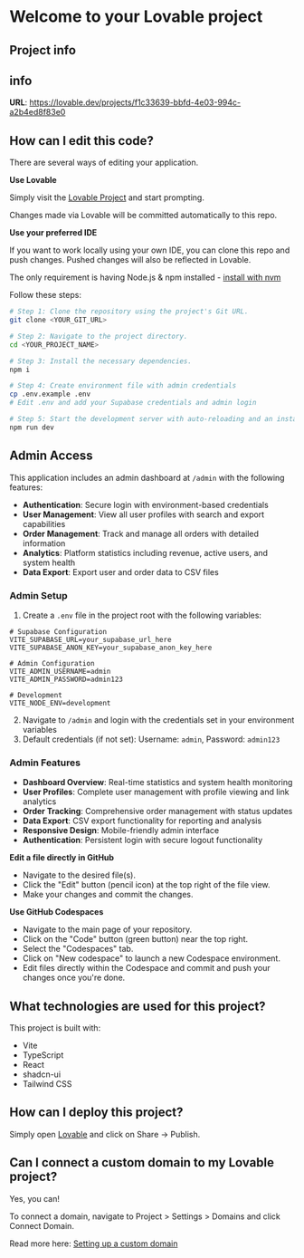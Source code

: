 # Welcome to your Lovable project

## Project info
## info

**URL**: https://lovable.dev/projects/f1c33639-bbfd-4e03-994c-a2b4ed8f83e0

## How can I edit this code?

There are several ways of editing your application.

**Use Lovable**

Simply visit the [Lovable Project](https://lovable.dev/projects/f1c33639-bbfd-4e03-994c-a2b4ed8f83e0) and start prompting.

Changes made via Lovable will be committed automatically to this repo.

**Use your preferred IDE**

If you want to work locally using your own IDE, you can clone this repo and push changes. Pushed changes will also be reflected in Lovable.

The only requirement is having Node.js & npm installed - [install with nvm](https://github.com/nvm-sh/nvm#installing-and-updating)

Follow these steps:

```sh
# Step 1: Clone the repository using the project's Git URL.
git clone <YOUR_GIT_URL>

# Step 2: Navigate to the project directory.
cd <YOUR_PROJECT_NAME>

# Step 3: Install the necessary dependencies.
npm i

# Step 4: Create environment file with admin credentials
cp .env.example .env
# Edit .env and add your Supabase credentials and admin login

# Step 5: Start the development server with auto-reloading and an instant preview.
npm run dev
```

## Admin Access

This application includes an admin dashboard at `/admin` with the following features:

- **Authentication**: Secure login with environment-based credentials
- **User Management**: View all user profiles with search and export capabilities
- **Order Management**: Track and manage all orders with detailed information
- **Analytics**: Platform statistics including revenue, active users, and system health
- **Data Export**: Export user and order data to CSV files

### Admin Setup

1. Create a `.env` file in the project root with the following variables:

```env
# Supabase Configuration
VITE_SUPABASE_URL=your_supabase_url_here
VITE_SUPABASE_ANON_KEY=your_supabase_anon_key_here

# Admin Configuration
VITE_ADMIN_USERNAME=admin
VITE_ADMIN_PASSWORD=admin123

# Development
VITE_NODE_ENV=development
```

2. Navigate to `/admin` and login with the credentials set in your environment variables
3. Default credentials (if not set): Username: `admin`, Password: `admin123`

### Admin Features

- **Dashboard Overview**: Real-time statistics and system health monitoring
- **User Profiles**: Complete user management with profile viewing and link analytics
- **Order Tracking**: Comprehensive order management with status updates
- **Data Export**: CSV export functionality for reporting and analysis
- **Responsive Design**: Mobile-friendly admin interface
- **Authentication**: Persistent login with secure logout functionality

**Edit a file directly in GitHub**

- Navigate to the desired file(s).
- Click the "Edit" button (pencil icon) at the top right of the file view.
- Make your changes and commit the changes.

**Use GitHub Codespaces**

- Navigate to the main page of your repository.
- Click on the "Code" button (green button) near the top right.
- Select the "Codespaces" tab.
- Click on "New codespace" to launch a new Codespace environment.
- Edit files directly within the Codespace and commit and push your changes once you're done.

## What technologies are used for this project?

This project is built with:

- Vite
- TypeScript
- React
- shadcn-ui
- Tailwind CSS

## How can I deploy this project?

Simply open [Lovable](https://lovable.dev/projects/f1c33639-bbfd-4e03-994c-a2b4ed8f83e0) and click on Share -> Publish.

## Can I connect a custom domain to my Lovable project?

Yes, you can!

To connect a domain, navigate to Project > Settings > Domains and click Connect Domain.

Read more here: [Setting up a custom domain](https://docs.lovable.dev/tips-tricks/custom-domain#step-by-step-guide)
